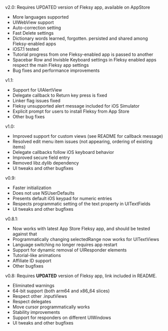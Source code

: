 v2.0: Requires UPDATED version of Fleksy app, available on AppStore

- More languages supported
- UIWebView support
- Auto-correction setting
- Fast Delete settings
- Dictionary words learned, forgotten. persisted and shared among Fleksy-enabled apps
- iOS7.1 tested
- Tutorial progress from one Fleksy-enabled app is passed to another
- Spacebar Row and Invisble Keyboard settings in Fleksy enabled apps respect the main Fleksy app settings
- Bug fixes and performance improvements  

v1.1:

- Support for UIAlertView
- Delegate callback to Return key press is fixed
- Linker flag issues fixed
- Fleksy unsupported alert message included for iOS Simulator
- Explicit prompt for users to install Fleksy from App Store
- Other bug fixes

v1.0:

- Improved support for custom views (see README for callback message)
- Resolved edit menu item issues (not appearing, ordering of existing items)
- Delegate callbacks follow iOS keyboard behavior
- Improved secure field entry
- Removed libz.dylib dependency
- UI tweaks and other bugfixes
 
v0.9:
 
- Faster initialization
- Does not use NSUserDefaults
- Presents default iOS keypad for numeric entries
- Respects programmatic setting of the text property in UITextFields
- UI tweaks and other bugfixes

v0.8.1: 

- Now works with latest App Store Fleksy app, and should be tested against that
- Programmatically changing selectedRange now works for UITextViews
- Language switching no longer requires app restart
- Support for dynamic removal of UIResponder elements
- Tutorial-like animations
- Affiliate ID support
- Other bugfixes


v0.8: Requires **UPDATED** version of Fleksy app, link included in README.

- Eliminated warnings
- 64-bit support (both arm64 and x86_64 slices)
- Respect other .inputViews
- Respect delegates
- Move cursor programmatically works
- Stability improvements
- Support for responders on different UIWindows
- UI tweaks and other bugfixes
